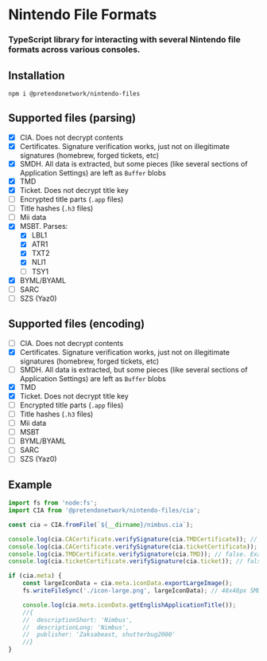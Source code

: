 # Nintendo File Formats
### TypeScript library for interacting with several Nintendo file formats across various consoles.

## Installation
```
npm i @pretendonetwork/nintendo-files
```

## Supported files (parsing)
- [x] CIA. Does not decrypt contents
- [x] Certificates. Signature verification works, just not on illegitimate signatures (homebrew, forged tickets, etc)
- [x] SMDH. All data is extracted, but some pieces (like several sections of Application Settings) are left as `Buffer` blobs
- [x] TMD
- [x] Ticket. Does not decrypt title key
- [ ] Encrypted title parts (`.app` files)
- [ ] Title hashes (`.h3` files)
- [ ] Mii data
- [x] MSBT. Parses:
  - [x] LBL1
  - [x] ATR1
  - [x] TXT2
  - [x] NLI1
  - [ ] TSY1
- [x] BYML/BYAML
- [ ] SARC
- [ ] SZS (Yaz0)

## Supported files (encoding)
- [ ] CIA. Does not decrypt contents
- [x] Certificates. Signature verification works, just not on illegitimate signatures (homebrew, forged tickets, etc)
- [ ] SMDH. All data is extracted, but some pieces (like several sections of Application Settings) are left as `Buffer` blobs
- [x] TMD
- [x] Ticket. Does not decrypt title key
- [ ] Encrypted title parts (`.app` files)
- [ ] Title hashes (`.h3` files)
- [ ] Mii data
- [ ] MSBT
- [ ] BYML/BYAML
- [ ] SARC
- [ ] SZS (Yaz0)

## Example
```ts
import fs from 'node:fs';
import CIA from '@pretendonetwork/nintendo-files/cia';

const cia = CIA.fromFile(`${__dirname}/nimbus.cia`);

console.log(cia.CACertificate.verifySignature(cia.TMDCertificate)); // true. Certificates are signed by Nintendo, and should always pass
console.log(cia.CACertificate.verifySignature(cia.ticketCertificate)); // true. Certificates are signed by Nintendo, and should always pass
console.log(cia.TMDCertificate.verifySignature(cia.TMD)); // false. Example Nimbus is a homebrew title, not signed by Nintendo. Nintendo signatures return true
console.log(cia.ticketCertificate.verifySignature(cia.ticket)); // false. Example Nimbus is a homebrew title, not signed by Nintendo. Nintendo signatures return true

if (cia.meta) {
	const largeIconData = cia.meta.iconData.exportLargeImage();
	fs.writeFileSync('./icon-large.png', largeIconData); // 48x48px SMDH icon from the CIA meta section

	console.log(cia.meta.iconData.getEnglishApplicationTitle());
	//{
	//	descriptionShort: 'Nimbus',
	//	descriptionLong: 'Nimbus',
	//	publisher: 'Zaksabeast, shutterbug2000'
	//}
}
```